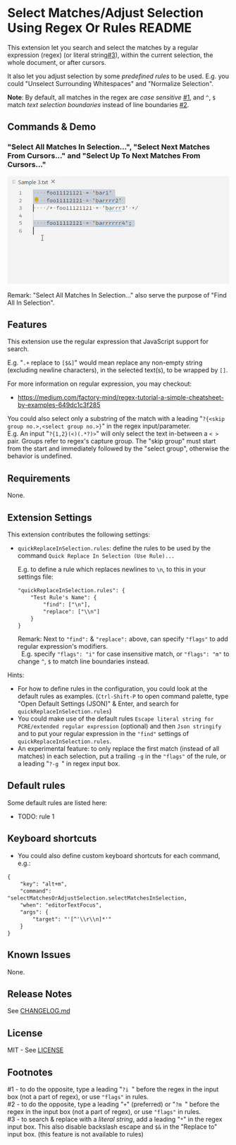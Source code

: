 # Select Matches/Adjust Selection Using Regex Or Rules README

This extension let you search and select the matches by a regular expression (regex) (or literal string[#3](#footnote3)), within the current selection, the whole document, or after cursors.

It also let you adjust selection by some *predefined rules* to be used. E.g. you could "Unselect Surrounding Whitespaces" and "Normalize Selection".

**Note**: By default, all matches in the regex are *case sensitive* [#1](#footnote1), and `^`, `$`  match *text selection boundaries* instead of line boundaries [#2](#footnote2).

## Commands & Demo

### "Select All Matches In Selection...", "Select Next Matches From Cursors..." and "Select Up To Next Matches From Cursors..."

![Select Matches In Selection or From Cursors](https://github.com/johnnytemp/vscode-quick-replace-in-selection/raw/master/images/selectInSelectionOrFromCursors.gif)

Remark: "Select All Matches In Selection..." also serve the purpose of "Find All In Selection".

## Features

This extension use the regular expression that JavaScript support for search.

E.g. "`.+` replace to `[$&]`" would mean replace any non-empty string (excluding newline characters), in the selected text(s), to be wrapped by `[]`.

For more information on regular expression, you may checkout:

- https://medium.com/factory-mind/regex-tutorial-a-simple-cheatsheet-by-examples-649dc1c3f285

You could also select only a substring of the match with a leading "`?{<skip group no.>,<select group no.>}`" in the regex input/parameter.  
  E.g. An input "`?{1,2}(<)(.*?)>`" will only select the text in-between a `< >` pair. Groups refer to regex's capture group. The "skip group" must start from the start and immediately followed by the "select group", otherwise the behavior is undefined.

## Requirements

None.

## Extension Settings

This extension contributes the following settings:

- `quickReplaceInSelection.rules`: define the rules to be used by the command `Quick Replace In Selection (Use Rule)...`

    E.g. to define a rule which replaces newlines to `\n`, to this in your settings file:

    ```
    "quickReplaceInSelection.rules": {
        "Test Rule's Name": {
            "find": ["\n"],
            "replace": ["\\n"]
        }
    }
    ```

    Remark: Next to  `"find":` & `"replace":` above, can specify `"flags"` to add regular expression's modifiers.  
    &nbsp; E.g. specify `"flags": "i"` for case insensitive match, or `"flags": "m"` to change `^`, `$` to match line boundaries instead.

Hints:

- For how to define rules in the configuration, you could look at the default rules as examples. (`Ctrl-Shift-P` to open command palette, type "Open Default Settings (JSON)" & Enter, and search for `quickReplaceInSelection.rules`)
- You could make use of the default rules `Escape literal string for PCRE/extended regular expression` (optional) and then `Json stringify` and to put your regular expression in the `"find"` settings of `quickReplaceInSelection.rules`.
- An experimental feature: to only replace the first match (instead of all matches) in each selection, put a trailing `-g` in the `"flags"` of the rule, or a leading "<code>?-g </code>" in regex input box.

## Default rules

Some default rules are listed here:

- TODO: rule 1

## Keyboard shortcuts

- You could also define custom keyboard shortcuts for each command, e.g.:

```
{
    "key": "alt+m",
    "command": "selectMatchesOrAdjustSelection.selectMatchesInSelection,
    "when": "editorTextFocus",
    "args": {
        "target": "'[^'\\r\\n]*'"
    }
}
```

## Known Issues

None.

## Release Notes

See [CHANGELOG.md](CHANGELOG.md)

## License

MIT - See [LICENSE](LICENSE)

## Footnotes

<a name="footnote1"></a>#1 - to do the opposite, type a leading "<code>?i </code>" before the regex in the input box (not a part of regex), or use `"flags"` in rules.  
<a name="footnote2"></a>#2 - to do the opposite, type a leading "`+`" (preferred) or "<code>?m </code>" before the regex in the input box (not a part of regex), or use `"flags"` in rules.  
<a name="footnote3"></a>#3 - to search & replace with a *literal string*, add a leading "`*`" in the regex input box. This also disable backslash escape and `$&` in the "Replace to" input box. (this feature is not available to rules)
